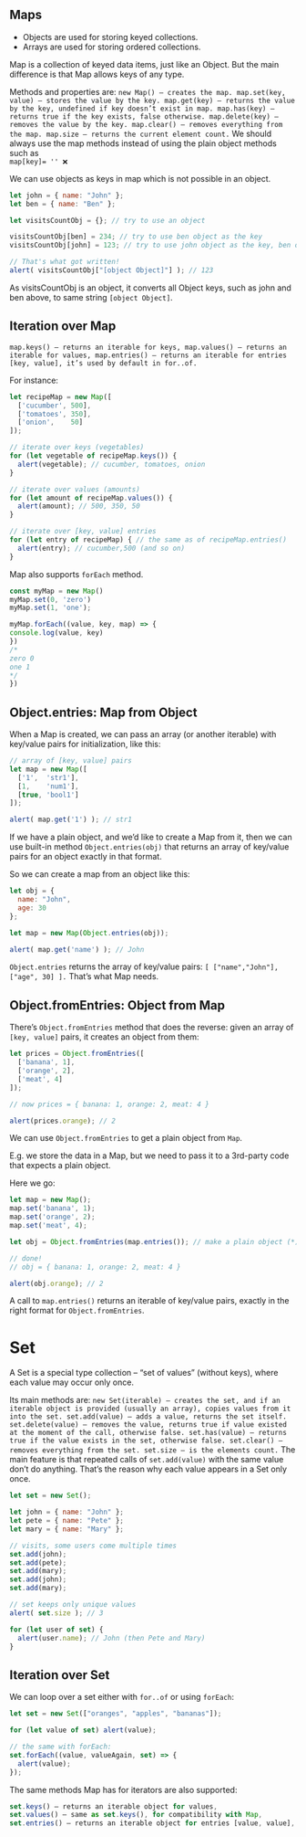 ## Maps
- Objects are used for storing keyed collections.
- Arrays are used for storing ordered collections.

Map is a collection of keyed data items, just like an Object. But the main difference is that Map allows keys of any type.

Methods and properties are:
``
new Map() – creates the map.
map.set(key, value) – stores the value by the key.
map.get(key) – returns the value by the key, undefined if key doesn’t exist in map.
map.has(key) – returns true if the key exists, false otherwise.
map.delete(key) – removes the value by the key.
map.clear() – removes everything from the map.
map.size – returns the current element count.
``
We should always use the map methods instead of using the plain object methods such as   
``map[key]= '' ❌``

We can use objects as keys in map which is not possible in an object. 
```js
let john = { name: "John" };
let ben = { name: "Ben" };

let visitsCountObj = {}; // try to use an object

visitsCountObj[ben] = 234; // try to use ben object as the key
visitsCountObj[john] = 123; // try to use john object as the key, ben object will get replaced

// That's what got written!
alert( visitsCountObj["[object Object]"] ); // 123
```
As visitsCountObj is an object, it converts all Object keys, such as john and ben above, to same string ``[object Object]``.

## Iteration over Map
``
map.keys() – returns an iterable for keys,
map.values() – returns an iterable for values,
map.entries() – returns an iterable for entries [key, value], it’s used by default in for..of.
``

For instance:
```js
let recipeMap = new Map([
  ['cucumber', 500],
  ['tomatoes', 350],
  ['onion',    50]
]);

// iterate over keys (vegetables)
for (let vegetable of recipeMap.keys()) {
  alert(vegetable); // cucumber, tomatoes, onion
}

// iterate over values (amounts)
for (let amount of recipeMap.values()) {
  alert(amount); // 500, 350, 50
}

// iterate over [key, value] entries
for (let entry of recipeMap) { // the same as of recipeMap.entries()
  alert(entry); // cucumber,500 (and so on)
}
```
Map also supports ``forEach`` method.
```js
const myMap = new Map()
myMap.set(0, 'zero')
myMap.set(1, 'one');

myMap.forEach((value, key, map) => {
console.log(value, key) 
})
/* 
zero 0
one 1 
*/
})
```
## Object.entries: Map from Object
When a Map is created, we can pass an array (or another iterable) with key/value pairs for initialization, like this:
```js
// array of [key, value] pairs
let map = new Map([
  ['1',  'str1'],
  [1,    'num1'],
  [true, 'bool1']
]);

alert( map.get('1') ); // str1
```

If we have a plain object, and we’d like to create a Map from it, then we can use built-in method ``Object.entries(obj)`` that returns an array of key/value pairs for an object exactly in that format.

So we can create a map from an object like this:
```js
let obj = {
  name: "John",
  age: 30
};

let map = new Map(Object.entries(obj));

alert( map.get('name') ); // John
```
``Object.entries`` returns the array of key/value pairs: ``[ ["name","John"], ["age", 30] ].`` That’s what Map needs.

## Object.fromEntries: Object from Map
There’s ``Object.fromEntries`` method that does the reverse: given an array of ``[key, value]`` pairs, it creates an object from them:
```js
let prices = Object.fromEntries([
  ['banana', 1],
  ['orange', 2],
  ['meat', 4]
]);

// now prices = { banana: 1, orange: 2, meat: 4 }

alert(prices.orange); // 2
```

We can use ``Object.fromEntries`` to get a plain object from ``Map``.

E.g. we store the data in a Map, but we need to pass it to a 3rd-party code that expects a plain object.

Here we go:
```js
let map = new Map();
map.set('banana', 1);
map.set('orange', 2);
map.set('meat', 4);

let obj = Object.fromEntries(map.entries()); // make a plain object (*)

// done!
// obj = { banana: 1, orange: 2, meat: 4 }

alert(obj.orange); // 2
```
A call to ``map.entries()`` returns an iterable of key/value pairs, exactly in the right format for ``Object.fromEntries``.

# Set
A Set is a special type collection – “set of values” (without keys), where each value may occur only once.

Its main methods are:
``
new Set(iterable) – creates the set, and if an iterable object is provided (usually an array), copies values from it into the set.
set.add(value) – adds a value, returns the set itself.
set.delete(value) – removes the value, returns true if value existed at the moment of the call, otherwise false.
set.has(value) – returns true if the value exists in the set, otherwise false.
set.clear() – removes everything from the set.
set.size – is the elements count.
``
The main feature is that repeated calls of ``set.add(value)`` with the same value don’t do anything. That’s the reason why each value appears in a Set only once.
```js
let set = new Set();

let john = { name: "John" };
let pete = { name: "Pete" };
let mary = { name: "Mary" };

// visits, some users come multiple times
set.add(john);
set.add(pete);
set.add(mary);
set.add(john);
set.add(mary);

// set keeps only unique values
alert( set.size ); // 3

for (let user of set) {
  alert(user.name); // John (then Pete and Mary)
}
```
## Iteration over Set
We can loop over a set either with ``for..of`` or using ``forEach``:
```js
let set = new Set(["oranges", "apples", "bananas"]);

for (let value of set) alert(value);

// the same with forEach:
set.forEach((value, valueAgain, set) => {
  alert(value);
});
```
The same methods Map has for iterators are also supported:
```js
set.keys() – returns an iterable object for values,
set.values() – same as set.keys(), for compatibility with Map,
set.entries() – returns an iterable object for entries [value, value], exists for compatibility with Map.
```
